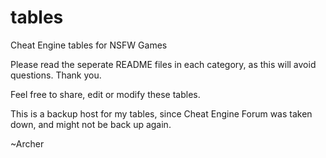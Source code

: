 # tables
Cheat Engine tables for NSFW Games

Please read the seperate README files in each category, as this will avoid questions.
Thank you.

Feel free to share, edit or modify these tables.

This is a backup host for my tables, since Cheat Engine Forum was taken down,
and might not be back up again.

~Archer
